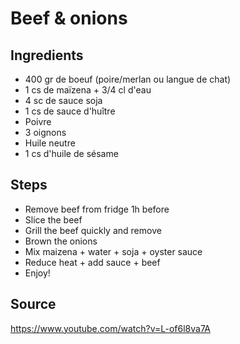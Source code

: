 # Beef & onions

## Ingredients 

- 400 gr de boeuf (poire/merlan ou langue de chat)
- 1 cs de maïzena + 3/4 cl d'eau
- 4 sc de sauce soja
- 1 cs de sauce d'huître
- Poivre
- 3 oignons
- Huile neutre
- 1 cs d'huile de sésame


## Steps
- Remove beef from fridge 1h before
- Slice the beef
- Grill the beef quickly and remove
- Brown the onions
- Mix maizena + water + soja + oyster sauce
- Reduce heat + add sauce + beef
- Enjoy!


## Source

https://www.youtube.com/watch?v=L-of6l8va7A

